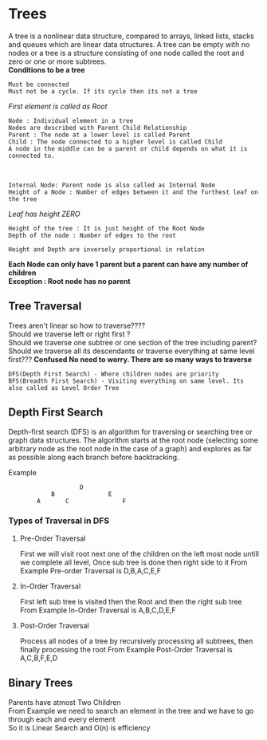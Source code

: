 # Trees
A tree is a nonlinear data structure, compared to arrays, linked lists, stacks and queues which are linear data structures. A tree can be empty with no nodes or a tree is a structure consisting of one node called the root and zero or one or more subtrees.</br>
**Conditions to be a tree**</br>

    Must be connected
    Must not be a cycle. If its cycle then its not a tree
*First element is called as Root*</br>

    Node : Individual element in a tree
    Nodes are described with Parent Child Relationship
    Parent : The node at a lower level is called Parent
    Child : The node connected to a higher level is called Child
    A node in the middle can be a parent or child depends on what it is connected to.
</br>

    Internal Node: Parent node is also called as Internal Node
    Height of a Node : Number of edges between it and the furthest leaf on the tree

*Leaf has height ZERO*</br>


    Height of the tree : It is just height of the Root Node
    Depth of the node : Number of edges to the root

    Height and Depth are inversely proportional in relation

**Each Node can only have 1 parent but a parent can have any number of children**</br>
**Exception : Root node has no parent**
## Tree Traversal
Trees aren't linear so how to traverse????</br>
Should we traverse left or right first ?</br>
Should we traverse one subtree or  one section of the tree including parent?</br>
Should we traverse all its descendants or traverse everything at same level first???
**Confused No need to worry. There are so many ways to traverse**</br>

    DFS(Depth First Search) - Where children nodes are priority
    BFS(Breadth First Search) - Visiting everything on same level. Its also called as Level Order Tree

## Depth First Search
Depth-first search (DFS) is an algorithm for traversing or searching tree or graph data structures. The algorithm starts at the root node (selecting some arbitrary node as the root node in the case of a graph) and explores as far as possible along each branch before backtracking.</br>

Example </br>

                        D
                B               E
            A       C               F

### Types of Traversal in DFS
1) Pre-Order Traversal</br>

    First we will visit  root next one of the children on
    the left most node untill we complete all level, Once
    sub tree is done then right side to it
    From Example
    Pre-order Traversal is D,B,A,C,E,F
2) In-Order Traversal</br>

    First left sub tree is visited then the Root and then
    the right sub tree
    From Example
    In-Order Traversal is A,B,C,D,E,F
3) Post-Order Traversal</br>

    Process all nodes of a tree by recursively processing
    all subtrees, then finally processing the root
    From Example
    Post-Order Traversal is A,C,B,F,E,D

## Binary Trees
Parents have atmost Two Children</br>
From Example we need to search an element in the tree and we have to go through each and every element</br>
So it is Linear Search and O(n) is efficiency</br>